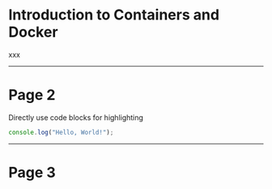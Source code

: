 # Introduction to Containers and Docker

xxx

<!--
notes
123
456
-->

---

# Page 2

Directly use code blocks for highlighting

```ts
console.log("Hello, World!");
```

---

# Page 3
